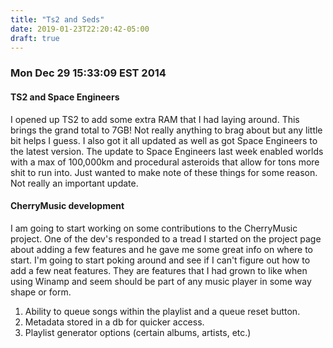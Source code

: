 ```yaml
---
title: "Ts2 and Seds"
date: 2019-01-23T22:20:42-05:00
draft: true
---
```


### Mon Dec 29 15:33:09 EST 2014

#### TS2 and Space Engineers

I opened up TS2 to add some extra RAM that I had laying around. This brings the
grand total to 7GB! Not really anything to brag about but any little bit helps
I guess. I also got it all updated as well as got Space Engineers to the latest
version. The update to Space Engineers last week enabled worlds with a max of
100,000km and procedural asteroids that allow for tons more shit to run into.
Just wanted to make note of these things for some reason. Not really an
important update.

#### CherryMusic development

I am going to start working on some contributions to the CherryMusic project.
One of the dev's responded to a tread I started on the project page about
adding a few features and he gave me some great info on where to start. I'm
going to start poking around and see if I can't figure out how to add a few
neat features. They are features that I had grown to like when using Winamp and
seem should be part of any music player in some way shape or form.

1. Ability to queue songs within the playlist and a queue reset button.
2. Metadata stored in a db for quicker access.
3. Playlist generator options (certain albums, artists, etc.)
